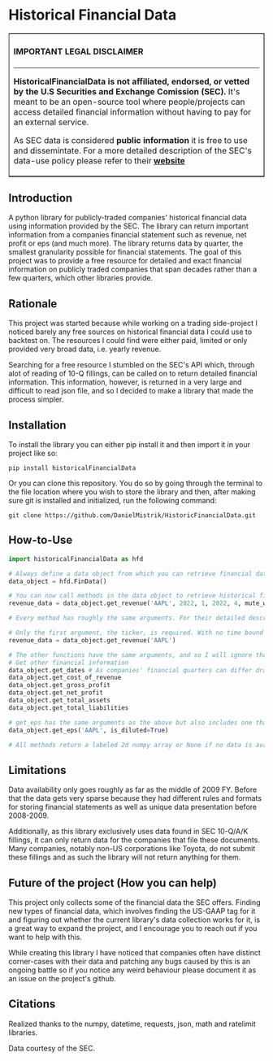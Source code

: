 # Historical Financial Data

<table border=1 cellpadding=20><tr><td>

####  IMPORTANT LEGAL DISCLAIMER 

---

 **HistoricalFinancialData is not affiliated, endorsed, or vetted by the U.S Securities
 and Exchange Comission (SEC).** 
It's meant to be an open-source tool where people/projects can access detailed financial
information without having to pay for an external service.

As SEC data is considered **public information** it is free to use and dissemintate.
For a more detailed description of the SEC's data-use policy please refer to their
**[website](https://www.sec.gov/privacy#dissemination)**

</td></tr></table>

## Introduction
A python library for publicly-traded companies' historical financial data using 
information provided by the SEC. The library can return important information from a 
companies financial statement such as revenue, net profit or eps (and much more).
The library returns data by quarter, the smallest granularity possible for financial 
statements. The goal of this project was to provide a free resource for detailed and
exact financial information on publicly traded companies that span decades rather 
than a few quarters, which other libraries provide.

## Rationale
This project was started because while working on a trading side-project I noticed
barely any free sources on historical financial data I could use to backtest on. The
resources I could find were either paid, limited or only provided very broad data, i.e.
yearly revenue. 

Searching for a free resource I stumbled on the SEC's API which, through alot of reading
of 10-Q fillings, can be called on to return detailed financial information. This information, 
however, is returned in a very large and difficult to read json file, and so I decided
to make a library that made the process simpler.

## Installation
To install the library you can either pip install it and then import it in 
your project like so:

`pip install historicalFinancialData`

Or you can clone this repository. You do so by going through the terminal to the
file location where you wish to store the library and then, after making sure git
is installed and initialized, run the following command:

`git clone https://github.com/DanielMistrik/HistoricFinancialData.git`
## How-to-Use
```python
import historicalFinancialData as hfd

# Always define a data object from which you can retrieve financial data
data_object = hfd.FinData()

# You can now call methods in the data object to retrieve historical financial information
revenue_data = data_object.get_revenue('AAPL', 2022, 1, 2022, 4, mute_warnings=False)

# Every method has roughly the same arguments. For their detailed description please refer to the method's docstring

# Only the first argument, the ticker, is required. With no time bound the function returns as much data as it can
revenue_data = data_object.get_revenue('AAPL')

# The other functions have the same arguments, and so I will ignore that part in their presentation
# Get other financial information
data_object.get_dates # As companies' financial quarters can differ dramatically from a normal calendar
data_object.get_cost_of_revenue
data_object.get_gross_profit
data_object.get_net_profit
data_object.get_total_assets
data_object.get_total_liabilities

# get_eps has the same arguments as the above but also includes one that determines which type of eps, basic or diluted, is returned
data_object.get_eps('AAPL', is_diluted=True)

# All methods return a labeled 2d numpy array or None if no data is available 
```

## Limitations
Data availability only goes roughly as far as the middle of 2009 FY. Before that the data 
gets very sparse because they had different rules and formats for storing financial 
statements as well as unique data presentation before 2008-2009.

Additionally, as this library exclusively uses data found in SEC 10-Q/A/K fillings, 
it can only return data for the companies that file these documents. Many companies,
notably non-US corporations like Toyota, do not submit these fillings and as such
the library will not return anything for them.

## Future of the project (How you can help)
This project only collects some of the financial data the SEC offers. Finding new 
types of financial data, which involves finding the US-GAAP tag for it and figuring
out whether the current library's data collection works for it, is a great way to 
expand the project, and I encourage you to reach out if you want to help with this.

While creating this library I have noticed that companies often have distinct corner-cases
with their data and patching any bugs caused by this is an ongoing battle so if you
notice any weird behaviour please document it as an issue on the project's github.

## Citations
Realized thanks to the numpy, datetime, requests, json, math and ratelimit libraries.

Data courtesy of the SEC.
